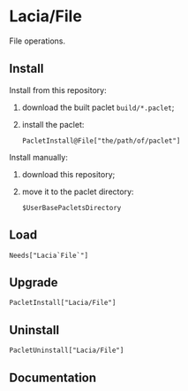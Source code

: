 # Lacia/File

File operations.

## Install

Install from this repository:

1. download the built paclet `build/*.paclet`;

2. install the paclet:

    ``` wl
    PacletInstall@File["the/path/of/paclet"]
    ```

Install manually:

1. download this repository;

2. move it to the paclet directory:

    ``` wl
    $UserBasePacletsDirectory
    ```

## Load

``` wl
Needs["Lacia`File`"]
```

## Upgrade

``` wl
PacletInstall["Lacia/File"]
```

## Uninstall

``` wl
PacletUninstall["Lacia/File"]
```

## Documentation
